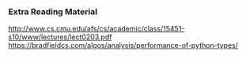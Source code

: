 ### Extra Reading Material
http://www.cs.cmu.edu/afs/cs/academic/class/15451-s10/www/lectures/lect0203.pdf
https://bradfieldcs.com/algos/analysis/performance-of-python-types/
